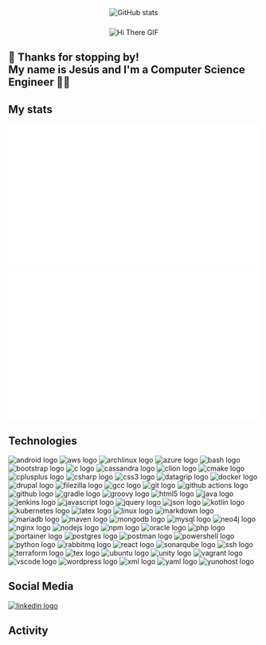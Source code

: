 <div align="center">
  <img src="https://u8views.com/api/v1/github/profiles/90068817/views/day-week-month-total-count.svg" href="https://u8views.com/github/jggomeztocino" alt="GitHub stats"/>
<div>

###

<div align="center">
  <img src="https://i.giphy.com/media/v1.Y2lkPTc5MGI3NjExcDN1NDdrMWM1OWQ2NmgweGhudnc1aHlhdWh1OHFmNWU0MDQ4M281byZlcD12MV9pbnRlcm5hbF9naWZfYnlfaWQmY3Q9Zw/Nx0rz3jtxtEre/giphy.gif" alt="Hi There GIF" width="570" />
</div>

###

<h2 align="left">👋 Thanks for stopping by! <br> My name is Jesús and I'm a Computer Science Engineer 🧑‍💻</h2>  
<div align = "left">
  <!-- TO-DO: Add biography, brief introduction.. -->
</div>

###

<h2 align="left">My stats</h2>
<div>
  <img src="https://raw.githubusercontent.com/jggomeztocino/github-stats-transparent/output/generated/overview.svg" alt="stats"/>
  <img src="https://raw.githubusercontent.com/jggomeztocino/github-stats-transparent/output/generated/languages.svg" alt="languages graph"/>
</div>

###

<h2 align="left">Technologies</h2>
<div align="left">
  <img src="https://cdn.jsdelivr.net/gh/devicons/devicon/icons/android/android-original.svg" height="40" width="52" alt="android logo"  />
  <img src="https://cdn.jsdelivr.net/gh/devicons/devicon/icons/amazonwebservices/amazonwebservices-original-wordmark.svg" height="40" width="52" alt="aws logo"  />
  <img src="https://cdn.jsdelivr.net/gh/devicons/devicon/icons/archlinux/archlinux-original.svg" height="40" width="52" alt="archlinux logo" />
  <img src="https://cdn.jsdelivr.net/gh/devicons/devicon/icons/azure/azure-original.svg" height="40" width="52" alt="azure logo"  />
  <img src="https://cdn.jsdelivr.net/gh/devicons/devicon/icons/bash/bash-original.svg" height="40" width="52" alt="bash logo"  />
  <img src="https://cdn.jsdelivr.net/gh/devicons/devicon/icons/bootstrap/bootstrap-original.svg" height="40" width="52" alt="bootstrap logo"  />
  <img src="https://cdn.jsdelivr.net/gh/devicons/devicon/icons/c/c-original.svg" height="40" width="52" alt="c logo"  />
  <img src="https://cdn.jsdelivr.net/gh/devicons/devicon/icons/cassandra/cassandra-original.svg" height="40" width="52" alt="cassandra logo" />
  <img src="https://cdn.jsdelivr.net/gh/devicons/devicon/icons/clion/clion-original.svg" height="40" width="52" alt="clion logo" />
  <img src="https://cdn.jsdelivr.net/gh/devicons/devicon/icons/cmake/cmake-original.svg" height="40" width="52" alt="cmake logo" />
  <img src="https://cdn.jsdelivr.net/gh/devicons/devicon/icons/cplusplus/cplusplus-original.svg" height="40" width="52" alt="cplusplus logo"  />
  <img src="https://cdn.jsdelivr.net/gh/devicons/devicon/icons/csharp/csharp-original.svg" height="40" width="52" alt="csharp logo"/>
  <img src="https://cdn.jsdelivr.net/gh/devicons/devicon/icons/css3/css3-original.svg" height="40" width="52" alt="css3 logo"  />
  <img src="https://cdn.jsdelivr.net/gh/devicons/devicon/icons/datagrip/datagrip-original.svg" height="40" width="52" alt="datagrip logo" />
  <img src="https://cdn.jsdelivr.net/gh/devicons/devicon/icons/docker/docker-original.svg" height="40" width="52" alt="docker logo"  />
  <img src="https://cdn.jsdelivr.net/gh/devicons/devicon/icons/drupal/drupal-original.svg" height="40" width="52" alt="drupal logo"  />
  <img src="https://cdn.jsdelivr.net/gh/devicons/devicon/icons/filezilla/filezilla-original.svg" height="40" width="52" alt="filezilla logo" />
  <img src="https://cdn.jsdelivr.net/gh/devicons/devicon/icons/gcc/gcc-original.svg" height="40" width="52" alt="gcc logo" />
  <img src="https://cdn.jsdelivr.net/gh/devicons/devicon/icons/git/git-original.svg" height="40" width="52" alt="git logo" />
  <img src="https://cdn.jsdelivr.net/gh/devicons/devicon/icons/github/github-original.svg" height="40" width="52" alt="github actions logo" />
  <img src="https://cdn.jsdelivr.net/gh/devicons/devicon/icons/githubactions/githubactions-original.svg" height="40" width="52" alt="github logo" />
  <img src="https://cdn.jsdelivr.net/gh/devicons/devicon/icons/gradle/gradle-original.svg" height="40" width="52" alt="gradle logo" />
  <img src="https://cdn.jsdelivr.net/gh/devicons/devicon/icons/groovy/groovy-original.svg" height="40" width="52" alt="groovy logo" />
  <img src="https://cdn.jsdelivr.net/gh/devicons/devicon/icons/html5/html5-original.svg" height="40" width="52" alt="html5 logo"  />
  <img src="https://cdn.jsdelivr.net/gh/devicons/devicon/icons/java/java-original.svg" height="40" width="52" alt="java logo"  />
  <img src="https://cdn.jsdelivr.net/gh/devicons/devicon/icons/jenkins/jenkins-original.svg" height="40" width="52" alt="jenkins logo" />
  <img src="https://cdn.jsdelivr.net/gh/devicons/devicon/icons/javascript/javascript-original.svg" height="40" width="52" alt="javascript logo"  />
  <img src="https://cdn.jsdelivr.net/gh/devicons/devicon/icons/jquery/jquery-original.svg" height="40" width="52" alt="jquery logo" />
  <img src="https://cdn.jsdelivr.net/gh/devicons/devicon/icons/json/json-original.svg" height="40" width="52" alt="json logo" />
  <img src="https://cdn.jsdelivr.net/gh/devicons/devicon/icons/kotlin/kotlin-original.svg" height="40" width="52" alt="kotlin logo" />
  <img src="https://cdn.jsdelivr.net/gh/devicons/devicon/icons/kubernetes/kubernetes-plain.svg" height="40" width="52" alt="kubernetes logo"  />
  <img src="https://cdn.jsdelivr.net/gh/devicons/devicon/icons/latex/latex-original.svg" height="40" width="52" alt="latex logo" />
  <img src="https://cdn.jsdelivr.net/gh/devicons/devicon/icons/linux/linux-original.svg" height="40" width="52" alt="linux logo" />
  <img src="https://cdn.jsdelivr.net/gh/devicons/devicon/icons/markdown/markdown-original.svg" height="40" width="52" alt="markdown logo" />
  <img src="https://cdn.jsdelivr.net/gh/devicons/devicon/icons/mariadb/mariadb-original.svg" height="40" width="52" alt="mariadb logo" />
  <img src="https://cdn.jsdelivr.net/gh/devicons/devicon/icons/maven/maven-original.svg" height="40" width="52" alt="maven logo" />
  <img src="https://cdn.jsdelivr.net/gh/devicons/devicon/icons/mongodb/mongodb-original.svg" height="40" width="52" alt="mongodb logo" />
  <img src="https://cdn.jsdelivr.net/gh/devicons/devicon/icons/mysql/mysql-original.svg" height="40" width="52" alt="mysql logo" />
  <img src="https://cdn.jsdelivr.net/gh/devicons/devicon/icons/neo4j/neo4j-original.svg" height="40" width="52" alt="neo4j logo" />
  <img src="https://cdn.jsdelivr.net/gh/devicons/devicon/icons/nginx/nginx-original.svg" height="40" width="52" alt="nginx logo" />
  <img src="https://cdn.jsdelivr.net/gh/devicons/devicon/icons/nodejs/nodejs-original.svg" height="40" width="52" alt="nodejs logo"  />
  <img src="https://cdn.jsdelivr.net/gh/devicons/devicon/icons/npm/npm-original-wordmark.svg" height="40" width="52" alt="npm logo" />
  <img src="https://cdn.jsdelivr.net/gh/devicons/devicon/icons/oracle/oracle-original.svg" height="40" width="52" alt="oracle logo" />
  <img src="https://cdn.jsdelivr.net/gh/devicons/devicon/icons/php/php-original.svg" height="40" width="52" alt="php logo"  />
  <img src="https://cdn.jsdelivr.net/gh/devicons/devicon/icons/portainer/portainer-original.svg" height="40" width="52" alt="portainer logo" />
  <img src="https://cdn.jsdelivr.net/gh/devicons/devicon/icons/postgresql/postgresql-original.svg" height="40" width="52" alt="postgres logo" />
  <img src="https://cdn.jsdelivr.net/gh/devicons/devicon/icons/postman/postman-original.svg" height="40" width="52" alt="postman logo" />
  <img src="https://cdn.jsdelivr.net/gh/devicons/devicon/icons/powershell/powershell-original.svg" height="40" width="52" alt="powershell logo" />
  <img src="https://cdn.jsdelivr.net/gh/devicons/devicon/icons/python/python-original.svg" height="40" width="52" alt="python logo"  />
  <img src="https://cdn.jsdelivr.net/gh/devicons/devicon/icons/rabbitmq/rabbitmq-original.svg" height="40" width="52" alt="rabbitmq logo"  />
  <img src="https://cdn.jsdelivr.net/gh/devicons/devicon/icons/react/react-original.svg" height="40" width="52" alt="react logo"  />
  <img src="https://cdn.jsdelivr.net/gh/devicons/devicon/icons/sonarqube/sonarqube-original.svg" height="40" width="52" alt="sonarqube logo" />
  <img src="https://cdn.jsdelivr.net/gh/devicons/devicon/icons/ssh/ssh-original.svg" height="40" width="52" alt="ssh logo" />
  <img src="https://cdn.jsdelivr.net/gh/devicons/devicon/icons/terraform/terraform-original.svg" height="40" width="52" alt="terraform logo" />
  <img src="https://cdn.jsdelivr.net/gh/devicons/devicon/icons/tex/tex-original.svg" height="40" width="52" alt="tex logo" />
  <img src="https://cdn.jsdelivr.net/gh/devicons/devicon/icons/ubuntu/ubuntu-plain.svg" height="40" width="52" alt="ubuntu logo" />
  <img src="https://cdn.jsdelivr.net/gh/devicons/devicon/icons/unity/unity-original.svg" height="40" width="52" alt="unity logo" />
  <img src="https://cdn.jsdelivr.net/gh/devicons/devicon/icons/vagrant/vagrant-original.svg" height="40" width="52" alt="vagrant logo" />
  <img src="https://cdn.jsdelivr.net/gh/devicons/devicon/icons/vscode/vscode-plain.svg" height="40" width="52" alt="vscode logo" />
  <img src="https://cdn.jsdelivr.net/gh/devicons/devicon/icons/wordpress/wordpress-original.svg" height="40" width="52" alt="wordpress logo"  />
  <img src="https://cdn.jsdelivr.net/gh/devicons/devicon/icons/xml/xml-original.svg" height="40" width="52" alt="xml logo" />
  <img src="https://cdn.jsdelivr.net/gh/devicons/devicon/icons/yaml/yaml-original.svg" height="40" width="52" alt="yaml logo" />
  <img src="https://cdn.jsdelivr.net/gh/devicons/devicon/icons/yunohost/yunohost-original.svg" height="40" width="52" alt="yunohost logo" />
</div>

###

<h2 align="left">Social Media</h2>
<div align="left">
  <a href="https://www.linkedin.com/in/jggomeztocino/" target="_blank">
    <img src="https://raw.githubusercontent.com/maurodesouza/profile-readme-generator/master/src/assets/icons/social/linkedin/default.svg" width="52" height="40" alt="linkedin logo"  />
  </a>
</div>

###

<h2 align = "left">Activity</h2>
<!--START_SECTION:activity-->

<!--END_SECTION:activity-->
